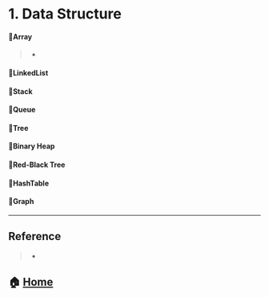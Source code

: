 # 1. Data Structure

#### :small_orange_diamond:Array

> - []()

#### :small_orange_diamond:LinkedList

#### :small_orange_diamond:Stack

#### :small_orange_diamond:Queue

#### :small_orange_diamond:Tree

#### :small_orange_diamond:Binary Heap

#### :small_orange_diamond:Red-Black Tree

#### :small_orange_diamond:HashTable

#### :small_orange_diamond:Graph


---

## Reference
> - []()


## :house: [Home](https://github.com/Do-Hee/tech-interview)
